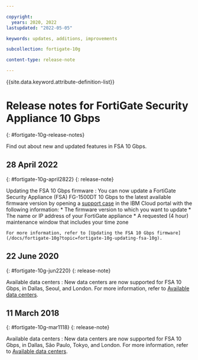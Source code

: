 ```yaml
---

copyright:
  years: 2020, 2022
lastupdated: "2022-05-05"

keywords: updates, additions, improvements

subcollection: fortigate-10g

content-type: release-note

---
```


{{site.data.keyword.attribute-definition-list}}

# Release notes for FortiGate Security Appliance 10 Gbps
{: #fortigate-10g-release-notes}

Find out about new and updated features in FSA 10 Gbps.

## 28 April 2022
{: #fortigate-10g-april2822}
{: release-note}

Updating the FSA 10 Gbps firmware
:    You can now update a FortiGate Security Appliance (FSA) FG-1500DT 10 Gbps to the latest available firmware version by opening a [support case](/docs/fortigate-10g?topic=fortigate-10g-getting-help-and-support-for-fortigate-security-appliance-10gbps) in the IBM Cloud portal with the following information:
    * The firmware version to which you want to update
    * The name or IP address of your FortiGate appliance
    * A requested (4 hour) maintenance window that includes your time zone

    For more information, refer to [Updating the FSA 10 Gbps firmware](/docs/fortigate-10g?topic=fortigate-10g-updating-fsa-10g).

## 22 June 2020
{: #fortigate-10g-jun2220}
{: release-note}

Available data centers
:    New data centers are now supported for FSA 10 Gbps, in Dallas, Seoul, and London. For more information, refer to [Available data centers](/docs/fortigate-10g?topic=fortigate-10g-available-data-centers).

## 11 March 2018
{: #fortigate-10g-mar1118}
{: release-note}

Available data centers
:    New data centers are now supported for FSA 10 Gbps, in Dallas, São Paulo, Tokyo, and London. For more information, refer to [Available data centers](/docs/fortigate-10g?topic=fortigate-10g-available-data-centers).
